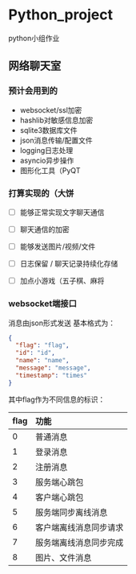 # Python_project
python小组作业

## 网络聊天室

### 预计会用到的

- websocket/ssl加密
- hashlib对敏感信息加密
- sqlite3数据库文件
- json消息传输/配置文件
- logging日志处理
- asyncio异步操作
- 图形化工具（PyQT

### 打算实现的（大饼

- [ ] 能够正常实现文字聊天通信
- [ ] 聊天通信的加密
- [ ] 能够发送图片/视频/文件
- [ ] 日志保留 / 聊天记录持续化存储
- [ ] 加点小游戏（五子棋、麻将



### websocket端接口
消息由json形式发送
基本格式为：
```json
{
  "flag": "flag",
  "id": "id",
  "name": "name",
  "message": "message",
  "timestamp": "times"
}
```
其中flag作为不同信息的标识：

| flag | 功能          |
|:-----|:------------|
| 0    | 普通消息        |
| 1    | 登录消息        |
| 2    | 注册消息        |
| 3    | 服务端心跳包      |
| 4    | 客户端心跳包      |
| 5    | 服务端同步离线消息   |
| 6    | 客户端离线消息同步请求 |
| 7    | 服务端离线消息同步完成 |
| 8    | 图片、文件消息     |
